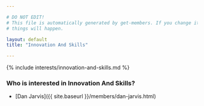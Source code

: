 ```yaml
---

# DO NOT EDIT!
# This file is automatically generated by get-members. If you change it, bad
# things will happen.

layout: default
title: "Innovation And Skills"

---
```


{% include interests/innovation-and-skills.md %}

### Who is interested in Innovation And Skills?


* [Dan Jarvis]({{ site.baseurl }}/members/dan-jarvis.html)
